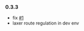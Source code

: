 ### 0.3.3
- fix [#1](https://github.com/MinatoHikari/vite-plugin-filesystem-multi-pages/issues/1)
- laxer route regulation in dev env

